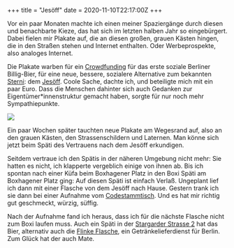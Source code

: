+++
title = "Jesöff"
date = 2020-11-10T22:17:00Z
+++


Vor ein paar Monaten machte ich einen meiner Spaziergänge durch diesen und benachbarte Kieze, das hat sich im letzten halben Jahr so eingebürgert. Dabei fielen mir Plakate auf, die an diesen großen, grauen Kästen hingen, die in den Straßen stehen und Internet enthalten. Oder Werbeprospekte, also analoges Internet.

Die Plakate warben für ein [Crowdfunding](https://www.startnext.com/unser-sterni) für das erste soziale Berliner Billig-Bier, für eine neue, bessere, sozialere Alternative zum bekannten [Sterni](https://de.wikipedia.org/wiki/Sternburg_(Bier)): dem [Jesöff](http://j-ag.info/crowdfunding-jesoeff-das-bier-mit-dem-roten-stern/). Coole Sache, dachte ich, und beteiligte mich mit ein paar Euro. Dass die Menschen dahinter sich auch Gedanken zur Eigentümer\*innenstruktur gemacht haben, sorgte für nur noch mehr Sympathiepunkte.

![](/2020/jesoeff/jesoeff.png)

Ein paar Wochen später tauchten neue Plakate am Wegesrand auf, also an den grauen Kästen, den Strassenschildern und Laternen. Man könne sich jetzt beim Späti des Vertrauens nach dem Jesöff erkundigen.

Seitdem vertraue ich den Spätis in der näheren Umgebung nicht mehr: Sie hatten es nicht, ich klapperte vergeblich einige von ihnen ab. Bis ich spontan nach einer Küfa beim Boxhagener Platz in den Boxi Späti am Boxhagener Platz ging: Auf diesen Späti ist einfach Verlaß. Ungeplant lief ich dann mit einer Flasche von dem Jesöff nach Hause. Gestern trank ich sie dann bei einer Aufnahme vom [Codestammtisch](https://codestammtis.ch). Und es hat mir richtig gut geschmeckt, würzig, süffig.

Nach der Aufnahme fand ich heraus, dass ich für die nächste Flasche nicht zum Boxi laufen muss. Auch ein Späti in der [Stargarder Strasse 2](https://www.xn--sptifinder-r5a.de/detail/597/spatkauf-24-stunden-late-night-shop) hat das Bier, alternativ auch die [Flinke Flasche](https://www.flinkeflasche.de/product/jesoeff-export-20-x-05-l/), ein Getränkelieferdienst für Berlin. Zum Glück hat der auch Mate.